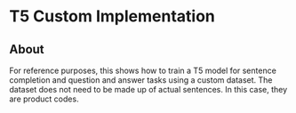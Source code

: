# T5 Custom Implementation

## About 
For reference purposes, this shows how to train a T5 model for sentence completion and question and answer tasks
using a custom dataset. The dataset does not need to be made up of actual sentences. In this case, they are product codes.
